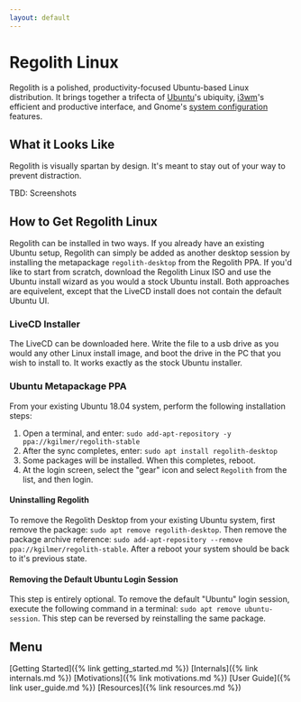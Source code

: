 ```yaml
---
layout: default
---
```


# Regolith Linux

Regolith is a polished, productivity-focused Ubuntu-based Linux distribution. It brings together a trifecta of [Ubuntu](https://www.ubuntu.com/)'s ubiquity, [i3wm](https://i3wm.org/)'s efficient and productive interface, and Gnome's [system configuration](https://gitlab.gnome.org/GNOME/gnome-control-center) features.

## What it Looks Like

Regolith is visually spartan by design.  It's meant to stay out of your way to prevent distraction.

TBD: Screenshots

## How to Get Regolith Linux

Regolith can be installed in two ways.  If you already have an existing Ubuntu setup, Regolith can simply be added as another desktop session by installing the metapackage `regolith-desktop` from the Regolith PPA.  If you'd like to start from scratch, download the Regolith Linux ISO and use the Ubuntu install wizard as you would a stock Ubuntu install.  Both approaches are equivelent, except that the LiveCD install does not contain the default Ubuntu UI.

### LiveCD Installer

The LiveCD can be downloaded here.  Write the file to a usb drive as you would any other Linux install image, and boot the drive in the PC that you wish to install to.  It works exactly as the stock Ubuntu installer.

### Ubuntu Metapackage PPA

From your existing Ubuntu 18.04 system, perform the following installation steps: 

1. Open a terminal, and enter: `sudo add-apt-repository -y ppa://kgilmer/regolith-stable`
2. After the sync completes, enter: `sudo apt install regolith-desktop`
3. Some packages will be installed.  When this completes, reboot.
4. At the login screen, select the "gear" icon and select `Regolith` from the list, and then login.

#### Uninstalling Regolith

To remove the Regolith Desktop from your existing Ubuntu system, first remove the package: `sudo apt remove regolith-desktop`.  Then remove the package archive reference: `sudo add-apt-repository --remove ppa://kgilmer/regolith-stable`.  After a reboot your system should be back to it's previous state.

#### Removing the Default Ubuntu Login Session

This step is entirely optional.  To remove the default "Ubuntu" login session, execute the following command in a terminal: `sudo apt remove ubuntu-session`.  This step can be reversed by reinstalling the same package.

## Menu

[Getting Started]({% link getting_started.md %})
[Internals]({% link internals.md %})
[Motivations]({% link motivations.md %})
[User Guide]({% link user_guide.md %})
[Resources]({% link resources.md %})
